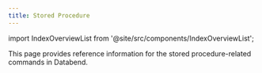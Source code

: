 ```yaml
---
title: Stored Procedure
---
```

import IndexOverviewList from '@site/src/components/IndexOverviewList';

This page provides reference information for the stored procedure-related commands in Databend.

<IndexOverviewList />